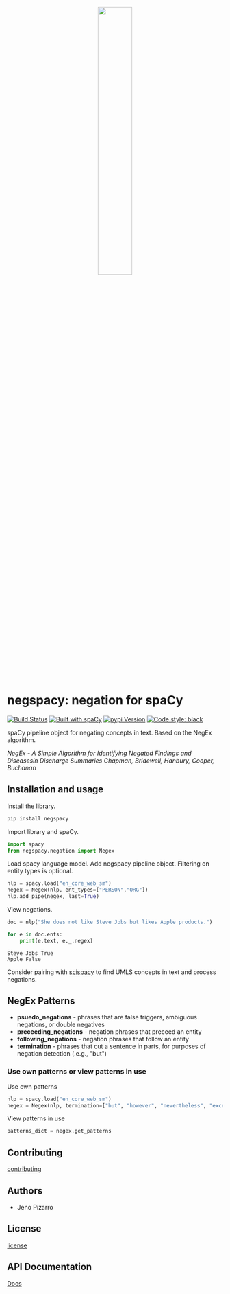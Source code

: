 <p align="center"><img width="40%" src="docs/icon.png" /></p>

# negspacy: negation for spaCy

[![Build Status](https://travis-ci.org/jenojp/negspacy.svg?branch=master)](https://travis-ci.org/jenojp/negspacy) [![Built with spaCy](https://img.shields.io/badge/made%20with%20❤%20and-spaCy-09a3d5.svg)](https://spacy.io) [![pypi Version](https://img.shields.io/pypi/v/negspacy.svg?style=flat-square)](https://pypi.org/project/negspacy/) [![Code style: black](https://img.shields.io/badge/code%20style-black-000000.svg?style=flat-square)](https://github.com/ambv/black)

spaCy pipeline object for negating concepts in text. Based on the NegEx algorithm.

*NegEx - A Simple Algorithm for Identifying Negated Findings and Diseasesin Discharge Summaries
Chapman, Bridewell, Hanbury, Cooper, Buchanan*

## Installation and usage
Install the library.
```bash
pip install negspacy
```

Import library and spaCy.
```python
import spacy
from negspacy.negation import Negex
```

Load spacy language model. Add negspacy pipeline object. Filtering on entity types is optional.
```python
nlp = spacy.load("en_core_web_sm")
negex = Negex(nlp, ent_types=["PERSON","ORG"])
nlp.add_pipe(negex, last=True)
```

View negations.
```python
doc = nlp("She does not like Steve Jobs but likes Apple products.")

for e in doc.ents:
	print(e.text, e._.negex)
```

```console
Steve Jobs True
Apple False
```

Consider pairing with [scispacy](https://allenai.github.io/scispacy/) to find UMLS concepts in text and process negations.

## NegEx Patterns

* **psuedo_negations** - phrases that are false triggers, ambiguous negations, or double negatives
* **preceeding_negations** - negation phrases that preceed an entity
* **following_negations** - negation phrases that follow an entity
* **termination** - phrases that cut a sentence in parts, for purposes of negation detection (.e.g., "but")

### Use own patterns or view patterns in use

Use own patterns
```python
nlp = spacy.load("en_core_web_sm")
negex = Negex(nlp, termination=["but", "however", "nevertheless", "except"])
```

View patterns in use
```python
patterns_dict = negex.get_patterns
```

## Contributing
[contributing](https://github.com/jenojp/negspacy/blob/master/CONTRIBUTING.md)

## Authors
* Jeno Pizarro

## License
[license](https://github.com/jenojp/negspacy/blob/master/LICENSE)

## API Documentation
[Docs](https://jenojp.github.io/negspacy/)